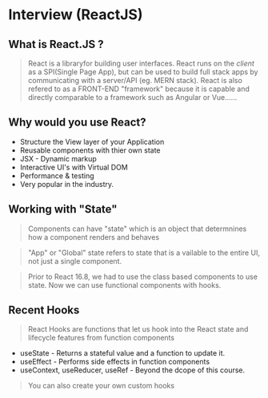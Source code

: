 # Interview (ReactJS)

## What is  **React.JS** ?

> React is a libraryfor building user interfaces. 
> React runs on the *client* as a SPI(Single Page App), but can be used to build full stack apps by communicating with a server/API (eg. MERN stack). React is also refered to as a FRONT-END "framework" because it is capable and directly comparable to a framework such as Angular or Vue......

## Why would you use React?
- Structure the View layer of your Application
- Reusable components with thier own state
- JSX - Dynamic markup
- Interactive UI's with Virtual DOM
- Performance & testing
- Very popular in the industry.

## Working with "State"

> Components can have "state" which is an object that determnines how a component renders and behaves

> "App" or "Global" state refers to state that is a vailable to the entire UI, not just a single component.

> Prior to React 16.8, we had to use the class based components to use state. Now we can use functional components with hooks.

## Recent Hooks 

> React Hooks are functions that let us hook into the React state and lifecycle features from function components

- useState - Returns a stateful value and a function to update it.
- useEffect - Performs side effects in function components
- useContext, useReducer, useRef - Beyond the dcope of this course.
> You can also create your own custom hooks
